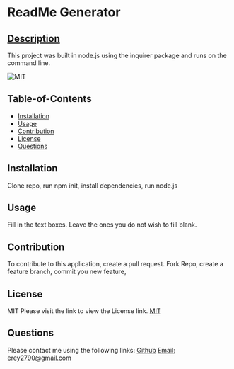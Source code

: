 # ReadMe Generator
  ## [Description](#Table-of-Contents)
  This project was built in node.js using the inquirer package and runs on the command line.

  ![MIT](https://img.shields.io/badge/License-MIT-blue)
  ## Table-of-Contents
  * [Installation](#Installation)
  * [Usage](#Usage)
  * [Contribution](#Contribution)
  * [License](#License)
  * [Questions](#Questions)
  
  ## Installation 
  Clone repo, run npm init, install dependencies, run node.js

  ## Usage
  Fill in the text boxes. Leave the ones you do not wish to fill blank.

  ## Contribution
  To contribute to this application, create a pull request. Fork Repo, create a feature branch, commit you new feature, 

  ## License
  MIT
  Please visit the link to view the License link.
  [MIT](https://choosealicense.com/licenses/MIT)

  ## Questions
  Please contact me using the following links:
  [Github](https://github.com/erey2790)
  [Email: erey2790@gmail.com](mailto:erey2790@gmail.com)



